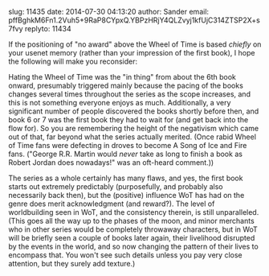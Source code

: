 slug:    11435
date:    2014-07-30 04:13:20
author:  Sander
email:   pffBghkM6Fn1.2Vuh5+9RaP8CYpxQ.YBPzHRjY4QLZvyj1kfUjC314ZTSP2X+s7fvy
replyto: 11434

If the positioning of "no award" above the Wheel of Time is based
_chiefly_ on your usenet memory (rather than your impression of the
first book), I hope the following will make you reconsider:

Hating the Wheel of Time was the "in thing" from about the 6th book
onward, presumably triggered mainly because the pacing of the books
changes several times throughout the series as the scope increases,
and this is not something everyone enjoys as much. Additionally, a
very significant number of people discovered the books shortly before
then, and book 6 or 7 was the first book they had to wait for (and get
back into the flow for). So you are remembering the height of the
negativism which came out of that, far beyond what the series actually
merited. (Once rabid Wheel of Time fans were defecting in droves to
become A Song of Ice and Fire fans. ("George R.R. Martin would _never_
take as long to finish a book as Robert Jordan does nowadays!" was an
oft-heard comment.))

The series as a whole certainly has many flaws, and yes, the first
book starts out extremely predictably (purposefully, and probably also
necessarily back then), but the (positive) influence WoT has had on
the genre does merit acknowledgment (and reward?). The level of
worldbuilding seen in WoT, and the consistency therein, is still
unparalleled. (This goes all the way up to the phases of the moon, and
minor merchants who in other series would be completely throwaway
characters, but in WoT will be briefly seen a couple of books later
again, their livelihood disrupted by the events in the world, and so
now changing the pattern of their lives to encompass that. You won't
see such details unless you pay very close attention, but they surely
add texture.)
